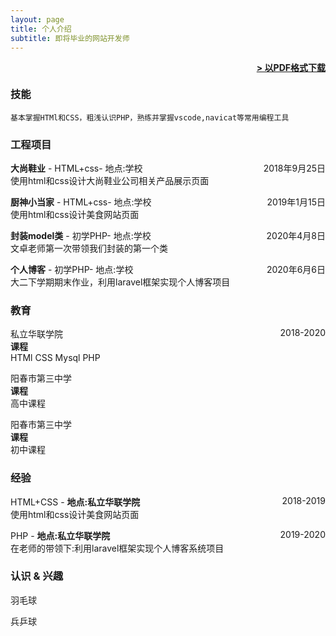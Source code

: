 ```yaml
---
layout: page
title: 个人介绍
subtitle: 即将毕业的网站开发师
---
```


<span style="float: right; "><a href="{{ '/assets/resume.pdf' | prepend: site.baseurl }}"><strong>> 以PDF格式下载</strong></a> </span>
<br>

### 技能
``` 基本掌握HTMl和CSS，粗浅认识PHP，熟练并掌握vscode,navicat等常用编程工具 ```  

### 工程项目

**大尚鞋业** - HTML+css- 地点:学校 <span style="float: right; ">2018年9月25日</span>  
使用html和css设计大尚鞋业公司相关产品展示页面

**厨神小当家** - HTML+css- 地点:学校 <span style="float: right; ">2019年1月15日</span>  
使用html和css设计美食网站页面

**封装model类** - 初学PHP- 地点:学校 <span style="float: right; ">2020年4月8日</span>  
文卓老师第一次带领我们封装的第一个类

**个人博客** - 初学PHP- 地点:学校 <span style="float: right; ">2020年6月6日</span>  
大二下学期期末作业，利用laravel框架实现个人博客项目


### 教育

私立华联学院 <span style="float: right; ">2018-2020</span>  
**课程**  
 HTMl CSS Mysql PHP
 
阳春市第三中学 <span style="float: right; "></span>  
**课程**  
高中课程

阳春市第三中学 <span style="float: right; "></span>  
**课程**  
初中课程

### 经验

HTML+CSS - **地点:私立华联学院** <span style="float: right; ">2018-2019</span>  
 使用html和css设计美食网站页面

PHP - **地点:私立华联学院** <span style="float: right; ">2019-2020</span>  
在老师的带领下:利用laravel框架实现个人博客系统项目


### 认识 & 兴趣

羽毛球

兵乒球